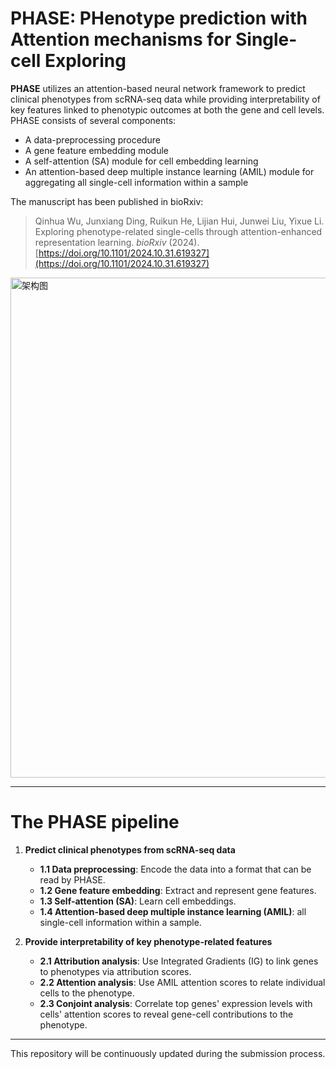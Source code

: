 # PHASE: PHenotype prediction with Attention mechanisms for Single-cell Exploring

**PHASE** utilizes an attention-based neural network framework to predict clinical phenotypes from scRNA-seq data while providing interpretability of key features linked to phenotypic outcomes at both the gene and cell levels. PHASE consists of several components:
- A data-preprocessing procedure
- A gene feature embedding module
- A self-attention (SA) module for cell embedding learning
- An attention-based deep multiple instance learning (AMIL) module for aggregating all single-cell information within a sample


The manuscript has been published in bioRxiv:
> Qinhua Wu, Junxiang Ding, Ruikun He, Lijian Hui, Junwei Liu, Yixue Li. Exploring phenotype-related single-cells through attention-enhanced representation learning. *bioRxiv* (2024). [https://doi.org/10.1101/2024.10.31.619327](https://doi.org/10.1101/2024.10.31.619327)


<img src="https://github.com/wuqinhua/PHASE/blob/main/The%20framework%20of%20PHASE.png" alt="架构图" width="800"/>

***

# The PHASE pipeline

1. **Predict clinical phenotypes from scRNA-seq data**
   - **1.1 Data preprocessing**: Encode the data into a format that can be read by PHASE.
   - **1.2 Gene feature embedding**: Extract and represent gene features.
   - **1.3 Self-attention (SA)**: Learn cell embeddings.
   - **1.4 Attention-based deep multiple instance learning (AMIL)**: all single-cell information within a sample.
   
2. **Provide interpretability of key phenotype-related features**
   - **2.1 Attribution analysis**: Use Integrated Gradients (IG) to link genes to phenotypes via attribution scores.
   - **2.2 Attention analysis**: Use AMIL attention scores to relate individual cells to the phenotype.
   - **2.3 Conjoint analysis**: Correlate top genes' expression levels with cells' attention scores to reveal gene-cell contributions to the phenotype.
     
***

This repository will be continuously updated during the submission process.
